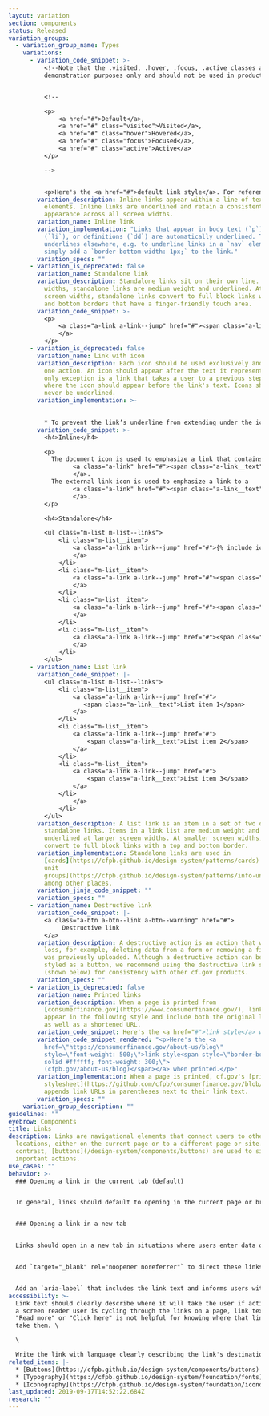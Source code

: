 ```yaml
---
layout: variation
section: components
status: Released
variation_groups:
  - variation_group_name: Types
    variations:
      - variation_code_snippet: >-
          <!--Note that the .visited, .hover, .focus, .active classes are for
          demonstration purposes only and should not be used in production.-->


          <!--

          <p>
              <a href="#">Default</a>,
              <a href="#" class="visited">Visited</a>,
              <a href="#" class="hover">Hovered</a>,
              <a href="#" class="focus">Focused</a>,
              <a href="#" class="active">Active</a>
          </p>

          -->


          <p>Here's the <a href="#">default link style</a>. For reference, here's the <a href="#" class="hover">hover link style</a>. Train your eyes on the <a href="#" class="focus">focused link style</a>. Jump to the <a href="#" class="active">active link style</a>. We’ve all been to the <a href="#" class="visited">visited link style</a>.</p>
        variation_description: Inline links appear within a line of text or other inline
          elements. Inline links are underlined and retain a consistent
          appearance across all screen widths.
        variation_name: Inline link
        variation_implementation: "Links that appear in body text (`p`), link lists
          (`li`), or definitions (`dd`) are automatically underlined. To enable
          underlines elsewhere, e.g. to underline links in a `nav` element,
          simply add a `border-bottom-width: 1px;` to the link."
        variation_specs: ""
      - variation_is_deprecated: false
        variation_name: Standalone link
        variation_description: Standalone links sit on their own line. At larger screen
          widths, standalone links are medium weight and underlined. At smaller
          screen widths, standalone links convert to full block links with top
          and bottom borders that have a finger-friendly touch area.
        variation_code_snippet: >-
          <p>
              <a class="a-link a-link--jump" href="#"><span class="a-link__text">Standalone link</span>
              </a>
          </p>
      - variation_is_deprecated: false
        variation_name: Link with icon
        variation_description: Each icon should be used exclusively and consistently for
          one action. An icon should appear after the text it represents. The
          only exception is a link that takes a user to a previous step or page,
          where the icon should appear before the link's text. Icons should
          never be underlined.
        variation_implementation: >-
          

          * To prevent the link’s underline from extending under the icon, wrap the link text with a `span.a-link__text`. There can be no whitespace between the text and the opening and closing span tags. Include the icon either prior to or after the `a-link__text`. It is important the text and icon are siblings to correctly handle underlines.
        variation_code_snippet: >-
          <h4>Inline</h4>

          <p>
            The document icon is used to emphasize a link that contains a
                  <a class="a-link" href="#"><span class="a-link__text">file or document</span> {% include icons/document.svg %}   
                  </a>.
            The external link icon is used to emphasize a link to a
                  <a class="a-link" href="#"><span class="a-link__text">a non-CFPB webpage</span> {% include icons/external-link.svg %}
                  </a>. 
          </p>

          <h4>Standalone</h4>

          <ul class="m-list m-list--links">
              <li class="m-list__item">
                  <a class="a-link a-link--jump" href="#">{% include icons/left.svg %} <span class="a-link__text">Go back</span>
                  </a>       
              </li>
              <li class="m-list__item">
                  <a class="a-link a-link--jump" href="#"><span class="a-link__text">Continue</span> {% include icons/right.svg %}
                  </a>
              </li>
              <li class="m-list__item">
                  <a class="a-link a-link--jump" href="#"><span class="a-link__text">External link</span> {% include icons/external-link.svg %}
                  </a>
              </li>
              <li class="m-list__item">
                  <a class="a-link a-link--jump" href="#"><span class="a-link__text">Document or file</span> {% include icons/document.svg %}
                  </a>
              </li>
          </ul>
      - variation_name: List link
        variation_code_snippet: |-
          <ul class="m-list m-list--links">
              <li class="m-list__item">
                  <a class="a-link a-link--jump" href="#">
                     <span class="a-link__text">List item 1</span>
                  </a>
              </li>
              <li class="m-list__item">
                  <a class="a-link a-link--jump" href="#">
                      <span class="a-link__text">List item 2</span>
                  </a>
              </li>
              <li class="m-list__item">
                  <a class="a-link a-link--jump" href="#">
                      <span class="a-link__text">List item 3</span>
                  </a>
              </li>
                  </a>
              </li>
          </ul>
        variation_description: A list link is an item in a set of two or more stacked
          standalone links. Items in a link list are medium weight and are
          underlined at larger screen widths. At smaller screen widths, they
          convert to full block links with a top and bottom border.
        variation_implementation: Standalone links are used in
          [cards](https://cfpb.github.io/design-system/patterns/cards) and [info
          unit
          groups](https://cfpb.github.io/design-system/patterns/info-unit-groups),
          among other places.
        variation_jinja_code_snippet: ""
        variation_specs: ""
      - variation_name: Destructive link
        variation_code_snippet: |-
          <a class="a-btn a-btn--link a-btn--warning" href="#">
               Destructive link
          </a>
        variation_description: A destructive action is an action that will lead to data
          loss, for example, deleting data from a form or removing a file that
          was previously uploaded. Although a destructive action can be visually
          styled as a button, we recommend using the destructive link style
          (shown below) for consistency with other cf.gov products.
        variation_specs: ""
      - variation_is_deprecated: false
        variation_name: Printed links
        variation_description: When a page is printed from
          [consumerfinance.gov](https://www.consumerfinance.gov/), links should
          appear in the following style and include both the original link text
          as well as a shortened URL.
        variation_code_snippet: Here's the <a href="#">link style</a> when printed.
        variation_code_snippet_rendered: "<p>Here's the <a
          href=\"https://consumerfinance.gov/about-us/blog\"
          style=\"font-weight: 500;\">link style<span style=\"border-bottom: 1px
          solid #ffffff; font-weight: 300;\">
          (cfpb.gov/about-us/blog)</span></a> when printed.</p>"
        variation_implementation: When a page is printed, cf.gov's [print
          stylesheet](https://github.com/cfpb/consumerfinance.gov/blob/c9637160e14da5093b43c78fc2c87fa0ba190887/cfgov/unprocessed/css/print.less)
          appends link URLs in parentheses next to their link text.
        variation_specs: ""
    variation_group_description: ""
guidelines: ""
eyebrow: Components
title: Links
description: Links are navigational elements that connect users to other
  locations, either on the current page or to a different page or site. In
  contrast, [buttons](/design-system/components/buttons) are used to signal
  important actions.
use_cases: ""
behavior: >-
  ### Opening a link in the current tab (default)


  In general, links should default to opening in the current page or browser tab. This allows the user to choose whether they want to open an additional window in order to view the content. This applies to document and external links.


  ### Opening a link in a new tab


  Links should open in a new tab in situations where users enter data or make selections that would be lost if they left the page. This includes interactive tools, search filters, and forms where the user has to enter and submit information.


  Add `target="_blank" rel="noopener noreferrer"` to direct these links to securely open in a new tab.


  Add an `aria-label` that includes the link text and informs users with visual impairments that the link will open in a new tab. An example would be `aria-label="Learn why some county data are unavailable. (Link opens in new tab.)"` This meets [WCAG guideline 3.2 that webpages should work in a predictable way](https://www.w3.org/TR/WCAG20-TECHS/G201.html).
accessibility: >-
  Link text should clearly describe where it will take the user if activated. If
  a screen reader user is cycling through the links on a page, link text such as
  "Read more" or "Click here" is not helpful for knowing where that link will
  take them. \

  \

  Write the link with language clearly describing the link's destination. In situations where that's untenable, you can improve the situation for screen reader users by coding the link with the `aria-label` attribute and adding more descriptive link text, which will be read aloud by screen readers.
related_items: |-
  * [Buttons](https://cfpb.github.io/design-system/components/buttons)
  * [Typography](https://cfpb.github.io/design-system/foundation/fonts)
  * [Iconography](https://cfpb.github.io/design-system/foundation/iconography)
last_updated: 2019-09-17T14:52:22.684Z
research: ""
---
```

